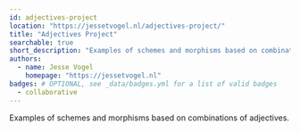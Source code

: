 ```yaml
---
id: adjectives-project
location: "https://jessetvogel.nl/adjectives-project/"
title: "Adjectives Project"
searchable: true
short_description: "Examples of schemes and morphisms based on combinations of adjectives."
authors: 
  - name: Jesse Vogel
    homepage: "https://jessetvogel.nl"
badges: # OPTIONAL, see _data/badges.yml for a list of valid badges
  - collaborative
---
```


Examples of schemes and morphisms based on combinations of adjectives.
